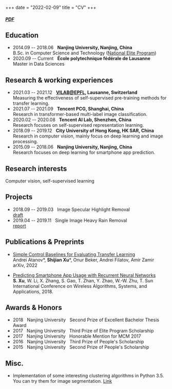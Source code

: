 +++
date = "2022-02-09"
title = "CV"
+++

##### [PDF](/xushijian_cv.pdf)

## Education
- 2014.09 -- 2018.06 &nbsp; **Nanjing University, Nanjing, China** <br>
B.Sc. in Computer Science and Technology ([National Elite Program](http://elite.nju.edu.cn/))
- 2020.09 -- Current &nbsp; **École polytechnique fédérale de Lausanne** <br>
Master in Data Sciences

## Research & working experiences
- 2021.03 -- 2021.12 &nbsp; **[VILAB@EPFL](https://vilab.epfl.ch/), Lausanne, Switzerland** <br>
Measuring the effectiveness of self-supervised pre-training methods for transfer learning.
- 2021.07 -- 2021.09 &nbsp; **Tencent PCG, Shanghai, China** <br>
Research in transformer-based multi-label image classification.
- 2020.02 -- 2020.08 &nbsp; **Tencent AI Lab, Shenzhen, China** <br>
Research focuses on self-supervised representation learning.
- 2018.09 -- 2019.12 &nbsp; **City University of Hong Kong, HK SAR, China** <br>
Research in computer vision, mainly focus on deep learning and image processing.
- 2015.09 -- 2018.06 &nbsp; **Nanjing University, Nanjing, China** <br>
Research focuses on deep learning for smartphone app prediction.

## Research interests
Computer vision, self-supervised learning

## Projects
- 2018.09 -- 2019.03 &nbsp; Image Specular Highlight Removal <br>
[draft](/highlight_removal.pdf)
- 2019.04 -- 2019.11 &nbsp; Single Image Heavy Rain Removal <br>
[report](/derain_report.pdf)

## Publications & Preprints
- [Simple Control Baselines for Evaluating Transfer Learning](https://arxiv.org/pdf/2202.03365.pdf) <br>
Andrei Atanov*, **Shijian Xu***, Onur Beker, Andrei Filatov, Amir Zamir <br>
arXiv, 2022 

- [Predicting Smartphone App Usage with Recurrent Neural Networks](https://link.springer.com/chapter/10.1007/978-3-319-94268-1_44) <br>
**S. Xu**, W. Li, X. Zhang, S. Gao, T. Zhan, Y. Zhao, W.-W. Zhu, T. Sun <br>
International Conference on Wireless Algorithms, Systems, and Applications, 2018.

## Awards & Honors
- 2018 &nbsp; Nanjing University &nbsp; Second Prize of Excellent Bachelor Thesis Award
- 2017 &nbsp; Nanjing University &nbsp; Third Prize of Elite Program Scholarship
- 2017 &nbsp; Nanjing University &nbsp; Honorable Mention for MCM 2017
- 2016 &nbsp; Nanjing University &nbsp; Third Prize of People's Scholarship
- 2015 &nbsp; Nanjing University &nbsp; Second Prize of People's Scholarship

## Misc.
- Implementation of some interesting clustering algorithms in Python 3.5. You can try them for image segmentation. [Link](https://github.com/ShijianXu/Clustering-Algorithms)